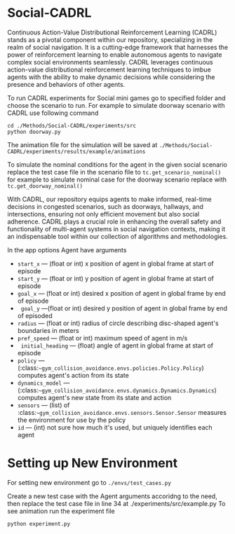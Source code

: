 # Social-CADRL
Continuous Action-Value Distributional Reinforcement Learning (CADRL) stands as a pivotal component within our repository, specializing in the realm of social navigation. It is a cutting-edge framework that harnesses the power of reinforcement learning to enable autonomous agents to navigate complex social environments seamlessly. CADRL leverages continuous action-value distributional reinforcement learning techniques to imbue agents with the ability to make dynamic decisions while considering the presence and behaviors of other agents. 

To run CADRL experiments for Social mini games go to specified folder and choose the scenario to run. For example to simulate doorway scenario with CADRL use following command

``` 
cd ./Methods/Social-CADRL/experiments/src 
python doorway.py 
```

The animation file for the simulation will be saved at 
``` ./Methods/Social-CADRL/experiments/results/example/animations ```

To simulate the nominal conditions for the agent in the given social scenario replace the test case file in the scenario file to 
``` tc.get_scenario_nominal() ```
for example to simulate nominal case for  the doorway scenario replace with
``` tc.get_doorway_nominal() ```

With CADRL, our repository equips agents to make informed, real-time decisions in congested scenarios, such as doorways, hallways, and intersections, ensuring not only efficient movement but also social adherence. CADRL plays a crucial role in enhancing the overall safety and functionality of multi-agent systems in social navigation contexts, making it an indispensable tool within our collection of algorithms and methodologies.

In the app options Agent have arguments
- `start_x` — (float or int) x position of agent in global frame at start of episode
- `start_y` — (float or int) y position of agent in global frame at start of episode
- `goal_x` — (float or int) desired x position of agent in global frame by end of episode
- ` goal_y` —(float or int) desired y position of agent in global frame by end of episoded
- `radius` — (float or int) radius of circle describing disc-shaped agent's boundaries in meters
- `pref_speed` —  (float or int) maximum speed of agent in m/s
- ` initial_heading` — (float) angle of agent in global frame at start of episode
- `policy` —  (:class:`~gym_collision_avoidance.envs.policies.Policy.Policy`) computes agent's action from its state
- `dynamics_model` —  (:class:`~gym_collision_avoidance.envs.dynamics.Dynamics.Dynamics`) computes agent's new state from its state and action
- `sensors` —  (list) of :class:`~gym_collision_avoidance.envs.sensors.Sensor.Sensor` measures the environment for use by the policy
- `id` —  (int) not sure how much it's used, but uniquely identifies each agent


# Setting up New Environment

For setting new environment go to 
``` ./envs/test_cases.py ```

Create a new test case with the Agent arguments accoridng to the need, then replace the test case file in line 34 at ./experiments/src/example.py
To see animation run the experiment file

``` python experiment.py ```

  
